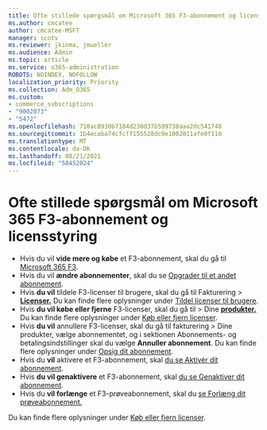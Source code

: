 ```yaml
---
title: Ofte stillede spørgsmål om Microsoft 365 F3-abonnement og licensstyring
ms.author: cmcatee
author: cmcatee-MSFT
manager: scotv
ms.reviewer: jkinma, jmueller
ms.audience: Admin
ms.topic: article
ms.service: o365-administration
ROBOTS: NOINDEX, NOFOLLOW
localization_priority: Priority
ms.collection: Adm_O365
ms.custom:
- commerce_subscriptions
- "9002873"
- "5472"
ms.openlocfilehash: 710ac8930b7184d230d37b599738aaa2dc541748
ms.sourcegitcommit: 1b4ecaba74cfcff155528dc9e1002011afe0f110
ms.translationtype: MT
ms.contentlocale: da-DK
ms.lasthandoff: 08/21/2021
ms.locfileid: "58452024"
---
```

# <a name="microsoft-365-f3-subscription-and-license-management-faq"></a>Ofte stillede spørgsmål om Microsoft 365 F3-abonnement og licensstyring

- Hvis du vil **vide mere og købe** et F3-abonnement, skal du gå til [Microsoft 365 F3](https://www.microsoft.com/microsoft-365/microsoft-365-enterprise-f3?activetab=pivot%3aoverviewtab).
- Hvis du vil **ændre abonnementer**, skal du se [Opgrader til et andet abonnement](https://docs.microsoft.com/microsoft-365/commerce/subscriptions/upgrade-to-different-plan).
- Hvis **du vil** tildele F3-licenser til brugere, skal du gå til Fakturering > **[Licenser.](https://go.microsoft.com/fwlink/p/?linkid=842264)** Du kan finde flere oplysninger under [Tildel licenser til brugere](https://docs.microsoft.com/microsoft-365/admin/manage/assign-licenses-to-users).
- Hvis **du vil købe eller fjerne** F3-licenser, skal du gå til > Dine **[produkter.](https://go.microsoft.com/fwlink/p/?linkid=842054)** Du kan finde flere oplysninger under [Køb eller fjern licenser](https://docs.microsoft.com/microsoft-365/commerce/licenses/buy-licenses#buy-or-remove-licenses-for-your-business-subscription).
- Hvis **du vil** annullere F3-licenser, skal du gå til fakturering  > Dine produkter, vælge abonnementet, og i sektionen Abonnements- og betalingsindstillinger skal du vælge **Annuller abonnement**. **[](https://go.microsoft.com/fwlink/p/?linkid=842054)** Du kan finde flere oplysninger under [Opsig dit abonnement](https://docs.microsoft.com/microsoft-365/commerce/subscriptions/cancel-your-subscription).
- Hvis du **vil** aktivere et F3-abonnement, skal [du se Aktivér dit abonnement](https://docs.microsoft.com/alchemyinsights/activate-your-office-365-subscription).
- Hvis **du vil genaktivere** et F3-abonnement, skal [du se Genaktiver dit abonnement](https://docs.microsoft.com/alchemyinsights/reactivate-your-subscription).
- Hvis du **vil forlænge** et F3-prøveabonnement, skal du [se Forlæng dit prøveabonnement.](https://docs.microsoft.com/microsoft-365/commerce/extend-your-trial)

Du kan finde flere oplysninger under [Køb eller fjern licenser](https://docs.microsoft.com/microsoft-365/commerce/licenses/buy-licenses).